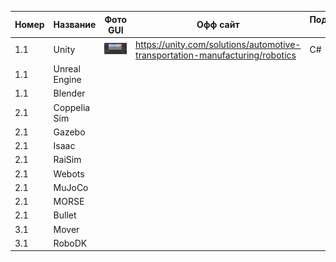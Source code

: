 |Номер|Название|Фото GUI|Офф сайт|Поддержка ЯП|Open source|Платный|
|-|-|-|-|-|-|-|
|1.1|Unity|![Текст с описанием картинки](/images/1_1_Unity.png)|https://unity.com/solutions/automotive-transportation-manufacturing/robotics|C#|no| ? |
|1.1|Unreal Engine|
|1.1|Blender|
|2.1|Coppelia Sim|
|2.1|Gazebo|
|2.1|Isaac|
|2.1|RaiSim|
|2.1|Webots|
|2.1|MuJoCo|
|2.1|MORSE|
|2.1|Bullet|
|3.1|Mover|
|3.1|RoboDK|
